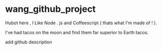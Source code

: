 # wang_github_project

Hubot here , I Like Node . js and Coffeescript ( thats what I'm made of ! ).

I've had tacos on the moon and find them far superior to Earth tacos.

add github description

